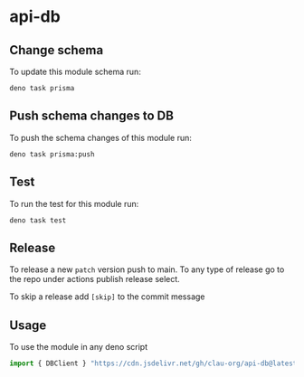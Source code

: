 # api-db

## Change schema

To update this module schema run:

```
deno task prisma
```

## Push schema changes to DB

To push the schema changes of this module run:

```
deno task prisma:push
```

## Test

To run the test for this module run:

```
deno task test
```

## Release

To release a new `patch` version push to main. To any type of release go to the
repo under actions publish release select.

To skip a release add `[skip]` to the commit message

## Usage

To use the module in any deno script

```ts
import { DBClient } "https://cdn.jsdelivr.net/gh/clau-org/api-db@latest/src/db.ts"
```
